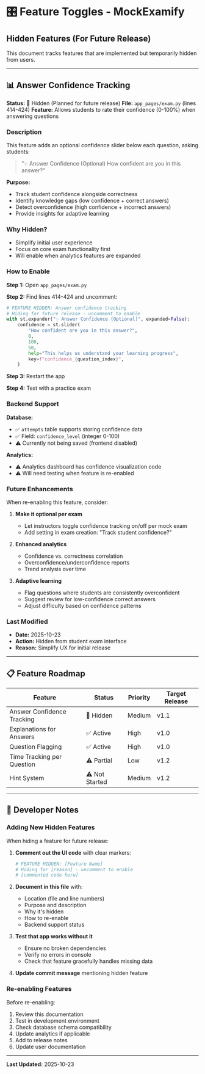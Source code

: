 # 🎛️ Feature Toggles - MockExamify

## Hidden Features (For Future Release)

This document tracks features that are implemented but temporarily hidden from users.

---

## 📊 Answer Confidence Tracking

**Status:** 🔴 Hidden (Planned for future release)
**File:** `app_pages/exam.py` (lines 414-424)
**Feature:** Allows students to rate their confidence (0-100%) when answering questions

### Description
This feature adds an optional confidence slider below each question, asking students:
> "💡 Answer Confidence (Optional)
> How confident are you in this answer?"

**Purpose:**
- Track student confidence alongside correctness
- Identify knowledge gaps (low confidence + correct answers)
- Detect overconfidence (high confidence + incorrect answers)
- Provide insights for adaptive learning

### Why Hidden?
- Simplify initial user experience
- Focus on core exam functionality first
- Will enable when analytics features are expanded

### How to Enable

**Step 1:** Open `app_pages/exam.py`

**Step 2:** Find lines 414-424 and uncomment:

```python
# FEATURE HIDDEN: Answer confidence tracking
# Hiding for future release - uncomment to enable
with st.expander("💡 Answer Confidence (Optional)", expanded=False):
    confidence = st.slider(
        "How confident are you in this answer?",
        0,
        100,
        50,
        help="This helps us understand your learning progress",
        key=f"confidence_{question_index}",
    )
```

**Step 3:** Restart the app

**Step 4:** Test with a practice exam

### Backend Support

**Database:**
- ✅ `attempts` table supports storing confidence data
- ✅ Field: `confidence_level` (integer 0-100)
- ⚠️ Currently not being saved (frontend disabled)

**Analytics:**
- ⚠️ Analytics dashboard has confidence visualization code
- ⚠️ Will need testing when feature is re-enabled

### Future Enhancements

When re-enabling this feature, consider:

1. **Make it optional per exam**
   - Let instructors toggle confidence tracking on/off per mock exam
   - Add setting in exam creation: "Track student confidence?"

2. **Enhanced analytics**
   - Confidence vs. correctness correlation
   - Overconfidence/underconfidence reports
   - Trend analysis over time

3. **Adaptive learning**
   - Flag questions where students are consistently overconfident
   - Suggest review for low-confidence correct answers
   - Adjust difficulty based on confidence patterns

### Last Modified
- **Date:** 2025-10-23
- **Action:** Hidden from student exam interface
- **Reason:** Simplify UX for initial release

---

## 📋 Feature Roadmap

| Feature | Status | Priority | Target Release |
|---------|--------|----------|----------------|
| Answer Confidence Tracking | 🔴 Hidden | Medium | v1.1 |
| Explanations for Answers | ✅ Active | High | v1.0 |
| Question Flagging | ✅ Active | High | v1.0 |
| Time Tracking per Question | ⚠️ Partial | Low | v1.2 |
| Hint System | ⚠️ Not Started | Medium | v1.2 |

---

## 🔧 Developer Notes

### Adding New Hidden Features

When hiding a feature for future release:

1. **Comment out the UI code** with clear markers:
   ```python
   # FEATURE HIDDEN: [Feature Name]
   # Hiding for [reason] - uncomment to enable
   # [commented code here]
   ```

2. **Document in this file** with:
   - Location (file and line numbers)
   - Purpose and description
   - Why it's hidden
   - How to re-enable
   - Backend support status

3. **Test that app works without it**
   - Ensure no broken dependencies
   - Verify no errors in console
   - Check that feature gracefully handles missing data

4. **Update commit message** mentioning hidden feature

### Re-enabling Features

Before re-enabling:
1. Review this documentation
2. Test in development environment
3. Check database schema compatibility
4. Update analytics if applicable
5. Add to release notes
6. Update user documentation

---

**Last Updated:** 2025-10-23
